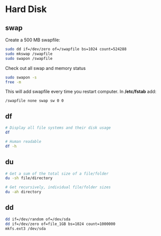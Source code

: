 # Hard Disk

## swap

Create a 500 MB swapfile:
```sh
sudo dd if=/dev/zero of=/swapfile bs=1024 count=524288
sudo mkswap /swapfile
sudo swapon /swapfile
```

Check out all swap and memory status
```sh
sudo swapon -s
free -m
```

This will add swapfile every time you restart computer.
In **/etc/fstab** add:
```
/swapfile none swap sw 0 0
```

## df
```sh
# Display all file systems and their disk usage
df

# Human readable
df -h
```

## du
```sh
# Get a sum of the total size of a file/folder
du -sh file/directory

# Get recursively, individual file/folder sizes
du -ah directory
```

## dd
```sh
dd if=/dev/random of=/dev/sda
dd if=/dev/zero of=file_1GB bs=1024 count=1000000
mkfs.ext3 /dev/sda
```
